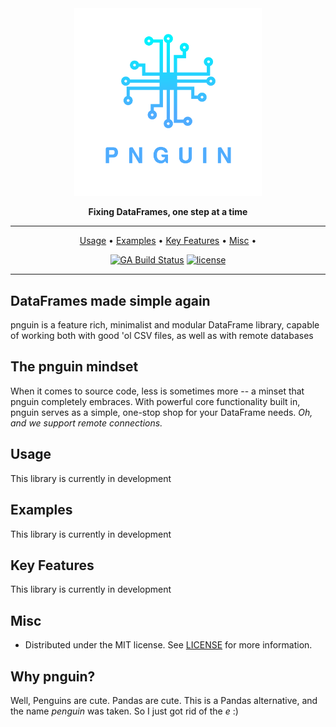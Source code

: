<div align="center">

<img src="https://raw.githubusercontent.com/raghavmecheri/pnguin/main/website/static/img/pnguin_text.png" width="300px">


**Fixing DataFrames, one step at a time**

---

<p align="center">
  <a href="#usage">Usage</a> •
  <a href="#examples">Examples</a> •
  <a href="#key-features">Key Features</a> •
  <a href="#misc">Misc</a> •
</p>

[![GA Build Status](https://img.shields.io/github/workflow/status/raghavmecheri/pnguin/Test%20&%20Build/main?style=for-the-badge)](https://github.com/raghavmecheri/pnguin/actions)
[![license](https://img.shields.io/github/license/raghavmecheri/pnguin?style=for-the-badge)](https://img.shields.io/github/license/raghavmecheri/pnguin?style=for-the-badge)

</div>

---

## DataFrames made simple again
pnguin is a feature rich, minimalist and modular DataFrame library, capable of working both with good 'ol CSV files, as well as with remote databases

## The pnguin mindset
When it comes to source code, less is sometimes more -- a minset that pnguin completely embraces. With powerful core functionality built in, pnguin serves as a simple, one-stop shop for your DataFrame needs. *Oh, and we support remote connections.*

## Usage
This library is currently in development

## Examples
This library is currently in development

## Key Features
This library is currently in development

## Misc
* Distributed under the MIT license. See [LICENSE](./LICENSE) for more information.

## Why pnguin?
Well, Penguins are cute. Pandas are cute. This is a Pandas alternative, and the name _penguin_ was taken. So I just got rid of the _e_ :) 
